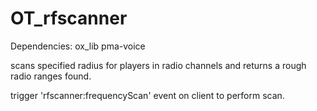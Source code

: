 # OT_rfscanner

Dependencies:
ox_lib
pma-voice

scans specified radius for players in radio channels and returns a rough radio ranges found.

trigger 'rfscanner:frequencyScan' event on client to perform scan. 
